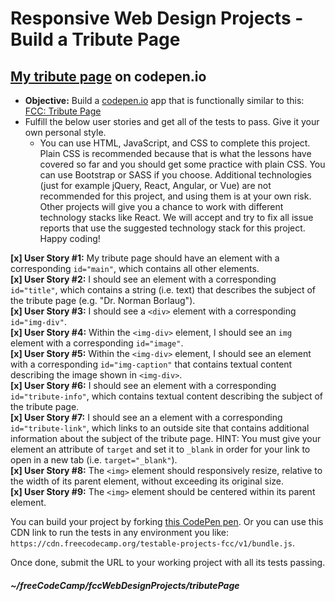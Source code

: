 # Responsive Web Design Projects - Build a Tribute Page  

## <a href="https://codepen.io/srom/full/MMOPEZ" target="_blank">My tribute page</a> on codepen.io

* **Objective:** Build a [codepen.io](https://codepen.io) app that is functionally similar to this: [FCC: Tribute Page](https://codepen.io/freeCodeCamp/full/zNqgVx)  
* Fulfill the below user stories and get all of the tests to pass. Give it your own personal style.  
  * You can use HTML, JavaScript, and CSS to complete this project. Plain CSS is recommended because that is what the lessons have covered so far and you should get some practice with plain CSS. You can use Bootstrap or SASS if you choose. Additional technologies (just for example jQuery, React, Angular, or Vue) are not recommended for this project, and using them is at your own risk. Other projects will give you a chance to work with different technology stacks like React. We will accept and try to fix all issue reports that use the suggested technology stack for this project. Happy coding!  
  
 **[x] User Story #1:** My tribute page should have an element with a corresponding `id="main"`, which contains all other elements.  
 **[x] User Story #2:** I should see an element with a corresponding `id="title"`, which contains a string (i.e. text) that describes the subject of the tribute page (e.g. "Dr. Norman Borlaug").  
 **[x] User Story #3:** I should see a `<div>` element with a corresponding `id="img-div"`.  
 **[x] User Story #4:** Within the `<img-div>` element, I should see an `img` element with a corresponding `id="image"`.  
 **[x] User Story #5:** Within the `<img-div>` element, I should see an element with a corresponding `id="img-caption"` that contains textual content describing the image shown in `<img-div>`.  
 **[x] User Story #6:** I should see an element with a corresponding `id="tribute-info"`, which contains textual content describing the subject of the tribute page.  
 **[x] User Story #7:** I should see an a element with a corresponding `id="tribute-link"`, which links to an outside site that contains additional information about the subject of the tribute page. HINT: You must give your element an attribute of `target` and set it to `_blank` in order for your link to open in a new tab (i.e. `target="_blank"`).  
 **[x] User Story #8:** The `<img>` element should responsively resize, relative to the width of its parent element, without exceeding its original size.  
**[x] User Story #9:** The `<img>` element should be centered within its parent element.  

You can build your project by forking [this CodePen pen](https://codepen.io/freeCodeCamp/pen/MJjpwO). Or you can use this CDN link to run the tests in any environment you like: `https://cdn.freecodecamp.org/testable-projects-fcc/v1/bundle.js`.  

Once done, submit the URL to your working project with all its tests passing.  

##### ~/freeCodeCamp/fccWebDesignProjects/tributePage  
